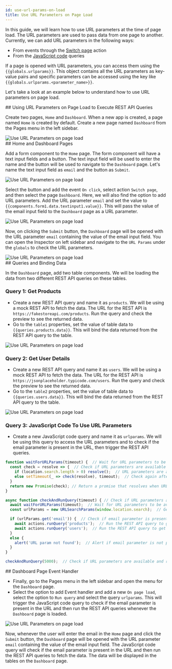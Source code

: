 ```yaml
---
id: use-url-params-on-load
title: Use URL Parameters on Page Load
---
```

<div >

In this guide, we will learn how to use URL parameters at the time of page load. The URL parameters are used to pass data from one page to another. Currently, we can add URL parameters in the following ways:

- From events through the [Switch page](/docs/actions/switch-page) action
- From the [JavaScript code](/docs/actions/switch-page/#switch-page-with-query-params) queries

If a page is opened with URL parameters, you can access them using the `{{globals.urlparams}}`. This object contains all the URL parameters as key-value pairs and specific parameters can be accessed using the key like `{{globals.urlparams.<parameter_name>}}`.

Let's take a look at an example below to understand how to use URL parameters on page load.

</div>

<div>
## Using URL Parameters on Page Load to Execute REST API Queries

Create two pages, `Home` and `Dashboard`. When a new app is created, a page named `Home` is created by default. Create a new page named `Dashboard` from the Pages menu in the left sidebar.

<div style={{textAlign: 'center'}}>
 <img style={{ border:'0', marginBottom:'15px', borderRadius:'5px', boxShadow: '0px 1px 3px rgba(0, 0, 0, 0.2)' }} className="screenshot-full" src="/img/how-to/use-url-params/pages.png" alt="Use URL Parameters on page load" />
</div>

</div>

<div>
## Home and Dashboard Pages

Add a form component to the `Home` page. The form component will have a text input fields and a button. The text input field will be used to enter the name and the button will be used to navigate to the `Dashboard` page. Let's name the text input field as `email` and the button as `Submit`. 

<div style={{textAlign: 'center'}}>
 <img style={{ border:'0', marginBottom:'15px', borderRadius:'5px', boxShadow: '0px 1px 3px rgba(0, 0, 0, 0.2)' }} className="screenshot-full" src="/img/how-to/use-url-params/form.png" alt="Use URL Parameters on page load" />
</div>

Select the button and add the event `On click`, select action `Switch page`, and then select the page `Dashboard`. Here, we will also find the option to add URL parameters. Add the URL parameter `email` and set the value to `{{components.form1.data.textinput1.value}}`. This will pass the value of the email input field to the `Dashboard` page as a URL parameter.

<div style={{textAlign: 'center'}}>
 <img style={{ border:'0', marginBottom:'15px', borderRadius:'5px', boxShadow: '0px 1px 3px rgba(0, 0, 0, 0.2)' }} className="screenshot-full" src="/img/how-to/use-url-params/event.png" alt="Use URL Parameters on page load" />
</div>

Now, on clicking the `Submit` button, the `Dashboard` page will be opened with the URL parameter `email` containing the value of the email input field. You can open the Inspector on left sidebar and navigate to the `URL Params` under the `globals` to check the URL parameters.

<div style={{textAlign: 'center'}}>
 <img style={{ border:'0', marginBottom:'15px', borderRadius:'5px', boxShadow: '0px 1px 3px rgba(0, 0, 0, 0.2)' }} className="screenshot-full" src="/img/how-to/use-url-params/urlparams.png" alt="Use URL Parameters on page load" />
</div>

</div>

<div>
## Queries and Binding Data

In the `Dashboard` page, add two table components. We will be loading the data from two different REST API queries on these tables. 

### Query 1: Get Products

- Create a new REST API query and name it as `products`. We will be using a mock REST API to fetch the data. The URL for the REST API is `https://fakestoreapi.com/products`. Run the query and check the preview to see the returned data.
- Go to the `table1` properties, set the value of table data to `{{queries.products.data}}`. This will bind the data returned from the REST API query to the table.

<div style={{textAlign: 'center'}}>
 <img style={{ border:'0', marginBottom:'15px', borderRadius:'5px', boxShadow: '0px 1px 3px rgba(0, 0, 0, 0.2)' }} className="screenshot-full" src="/img/how-to/use-url-params/table1.png" alt="Use URL Parameters on page load" />
</div>

### Query 2: Get User Details

- Create a new REST API query and name it as `users`. We will be using a mock REST API to fetch the data. The URL for the REST API is `https://jsonplaceholder.typicode.com/users`. Run the query and check the preview to see the returned data.
- Go to the `table2` properties, set the value of table data to `{{queries.users.data}}`. This will bind the data returned from the REST API query to the table.

<div style={{textAlign: 'center'}}>
 <img style={{ border:'0', marginBottom:'15px', borderRadius:'5px', boxShadow: '0px 1px 3px rgba(0, 0, 0, 0.2)' }} className="screenshot-full" src="/img/how-to/use-url-params/table2.png" alt="Use URL Parameters on page load" />
</div>

### Query 3: JavaScript Code To Use URL Parameters

- Create a new JavaScript code query and name it as `urlparams`. We will be using this query to access the URL parameters and to check if the email parameter is present in the URL, then trigger the REST API queries.

```javascript
function waitForURLParams(timeout) {  // Wait for URL parameters to be available
  const check = resolve => {  // Check if URL parameters are available
    if (location.search.length > 0) resolve();  // URL parameters are available
    else setTimeout(_ => check(resolve), timeout);  // Check again after a timeout
  }
  return new Promise(check); // Return a promise that resolves when URL parameters are available
}

async function checkAndRunQuery(timeout) { // Check if URL parameters are available and run the REST API queries
  await waitForURLParams(timeout);  // Wait for URL parameters to be available
  const urlParams = new URLSearchParams(window.location.search);  // Get URL parameters

  if (urlParams.get('email')) {  // Check if email parameter is present in the URL
    await actions.runQuery('products');  // Run the REST API query to get products
    await actions.runQuery('users');  // Run the REST API query to get user details
  } 
  else {
    alert('URL param not found');  // Alert if email parameter is not present in the URL
  }
}

checkAndRunQuery(5000);  // Check if URL parameters are available and run the REST API queries after a timeout of 5 seconds
```

</div>

<div>
## Dashboard Page Event Handler

- Finally, go to the Pages menu in the left sidebar and open the menu for the `Dashboard` page.
- Select the option to add Event handler and add a new `On page load`, select the option to `Run query` and select the query `urlparams`. This will trigger the JavaScript code query to check if the email parameter is present in the URL and then run the REST API queries whenever the `Dashboard` page is loaded.

<div style={{textAlign: 'center'}}>
 <img style={{ border:'0', marginBottom:'15px', borderRadius:'5px', boxShadow: '0px 1px 3px rgba(0, 0, 0, 0.2)' }} className="screenshot-full" src="/img/how-to/use-url-params/onpageload.png" alt="Use URL Parameters on page load" />
</div>

Now, whenever the user will enter the email in the `Home` page and click the `Submit` button, the `Dashboard` page will be opened with the URL parameter `email` containing the value of the email input field. The JavaScript code query will check if the email parameter is present in the URL and then run the REST API queries to fetch the data. The data will be displayed in the tables on the `Dashboard` page.

</div>